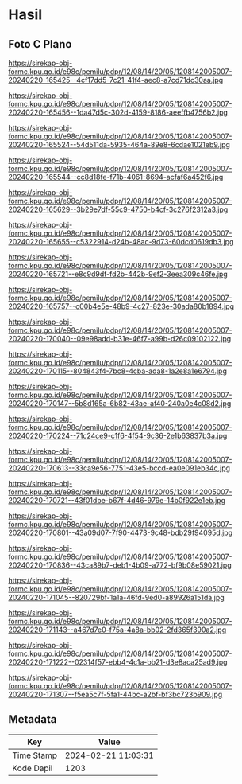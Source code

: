 # Hasil

## Foto C Plano

https://sirekap-obj-formc.kpu.go.id/e98c/pemilu/pdpr/12/08/14/20/05/1208142005007-20240220-165425--4cf17dd5-7c21-41f4-aec8-a7cd71dc30aa.jpg

https://sirekap-obj-formc.kpu.go.id/e98c/pemilu/pdpr/12/08/14/20/05/1208142005007-20240220-165456--1da47d5c-302d-4159-8186-aeeffb4756b2.jpg

https://sirekap-obj-formc.kpu.go.id/e98c/pemilu/pdpr/12/08/14/20/05/1208142005007-20240220-165524--54d511da-5935-464a-89e8-6cdae1021eb9.jpg

https://sirekap-obj-formc.kpu.go.id/e98c/pemilu/pdpr/12/08/14/20/05/1208142005007-20240220-165544--cc8d18fe-f71b-4061-8694-acfaf6a452f6.jpg

https://sirekap-obj-formc.kpu.go.id/e98c/pemilu/pdpr/12/08/14/20/05/1208142005007-20240220-165629--3b29e7df-55c9-4750-b4cf-3c276f2312a3.jpg

https://sirekap-obj-formc.kpu.go.id/e98c/pemilu/pdpr/12/08/14/20/05/1208142005007-20240220-165655--c5322914-d24b-48ac-9d73-60dcd0619db3.jpg

https://sirekap-obj-formc.kpu.go.id/e98c/pemilu/pdpr/12/08/14/20/05/1208142005007-20240220-165721--e8c9d9df-fd2b-442b-9ef2-3eea309c46fe.jpg

https://sirekap-obj-formc.kpu.go.id/e98c/pemilu/pdpr/12/08/14/20/05/1208142005007-20240220-165757--c00b4e5e-48b9-4c27-823e-30ada80b1894.jpg

https://sirekap-obj-formc.kpu.go.id/e98c/pemilu/pdpr/12/08/14/20/05/1208142005007-20240220-170040--09e98add-b31e-46f7-a99b-d26c09102122.jpg

https://sirekap-obj-formc.kpu.go.id/e98c/pemilu/pdpr/12/08/14/20/05/1208142005007-20240220-170115--804843f4-7bc8-4cba-ada8-1a2e8a1e6794.jpg

https://sirekap-obj-formc.kpu.go.id/e98c/pemilu/pdpr/12/08/14/20/05/1208142005007-20240220-170147--5b8d165a-6b82-43ae-af40-240a0e4c08d2.jpg

https://sirekap-obj-formc.kpu.go.id/e98c/pemilu/pdpr/12/08/14/20/05/1208142005007-20240220-170224--71c24ce9-c1f6-4f54-9c36-2e1b63837b3a.jpg

https://sirekap-obj-formc.kpu.go.id/e98c/pemilu/pdpr/12/08/14/20/05/1208142005007-20240220-170613--33ca9e56-7751-43e5-bccd-ea0e091eb34c.jpg

https://sirekap-obj-formc.kpu.go.id/e98c/pemilu/pdpr/12/08/14/20/05/1208142005007-20240220-170721--43f01dbe-b67f-4d46-979e-14b0f922e1eb.jpg

https://sirekap-obj-formc.kpu.go.id/e98c/pemilu/pdpr/12/08/14/20/05/1208142005007-20240220-170801--43a09d07-7f90-4473-9c48-bdb29f94095d.jpg

https://sirekap-obj-formc.kpu.go.id/e98c/pemilu/pdpr/12/08/14/20/05/1208142005007-20240220-170836--43ca89b7-deb1-4b09-a772-bf9b08e59021.jpg

https://sirekap-obj-formc.kpu.go.id/e98c/pemilu/pdpr/12/08/14/20/05/1208142005007-20240220-171045--820729bf-1a1a-46fd-9ed0-a89926a151da.jpg

https://sirekap-obj-formc.kpu.go.id/e98c/pemilu/pdpr/12/08/14/20/05/1208142005007-20240220-171143--a467d7e0-f75a-4a8a-bb02-2fd365f390a2.jpg

https://sirekap-obj-formc.kpu.go.id/e98c/pemilu/pdpr/12/08/14/20/05/1208142005007-20240220-171222--02314f57-ebb4-4c1a-bb21-d3e8aca25ad9.jpg

https://sirekap-obj-formc.kpu.go.id/e98c/pemilu/pdpr/12/08/14/20/05/1208142005007-20240220-171307--f5ea5c7f-5fa1-44bc-a2bf-bf3bc723b909.jpg


## Metadata

| Key        | Value               |
| ---------- | ------------------- |
| Time Stamp | 2024-02-21 11:03:31 |
| Kode Dapil | 1203                |



